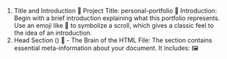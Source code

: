 1. Title and Introduction
🌟 Project Title: personal-portfolio
📜 Introduction: Begin with a brief introduction explaining what this portfolio represents. Use an emoji like 📜 to symbolize a scroll, which gives a classic feel to the idea of an introduction.
2. Head Section (<head>)
🧠 <head> - The Brain of the HTML File:
The <head> section contains essential meta-information about your document. It includes:
🖼️ <title>: Sets the title of your webpage as it appears on the browser tab.
🎨 <link>: Links to external CSS files for styling, allowing you to control the visual appearance of your portfolio.
⚙️ <script>: Scripts linked in the head control the interactive functionalities or load libraries like jQuery.
3. Body Section (<body>)
🏛️ <body> - The Structure:

The <body> is where all the visible content resides. It’s like the main canvas where everything from text, images, and buttons is drawn.
🔗 <header> - Navigation & Branding:

Typically includes your logo, navigation links, and maybe a headline. This is where users often first interact with your portfolio.
📂 <div> - Containers for Content:

The <div> elements act as containers that hold and organize your content. For example:
📋 Project Sections: Each project might be wrapped in a <div> with descriptions, images, and links.
👤 About Me: A section describing your background and skills.
📞 Contact Information: A <div> containing a form or links to contact you.
📄 <footer> - The Closing Statement:

The <footer> typically contains end-of-page information like:
© Copyright Information: A small copyright notice.
🔗 Social Media Links: Icons or links to your social media profiles.
🔗 Additional Links: Any extra navigational links or disclaimers.
4. Interactive Elements
🎨 Styling with CSS:
External stylesheets linked in the <head> section apply the visual aesthetics, such as colors, fonts, and layout.
🔧 Scripting with JavaScript:
Scripts add interactivity, like a smooth scrolling effect or a dynamic project gallery.
5. Accessibility and Responsiveness
🖥️💻📱 Responsive Design:
Your portfolio is likely designed to be responsive, meaning it looks good on all devices (desktops, laptops, tablets, and phones). This is achieved through media queries in CSS.
♿ Accessibility:
Using semantic HTML (like <nav>, <main>, <footer>) improves accessibility, making your portfolio easier to navigate for users with disabilities.
